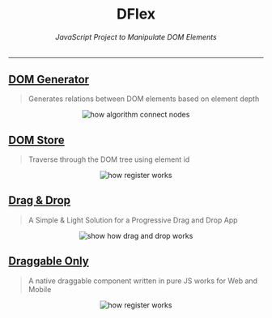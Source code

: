 <h1 align="center">
DFlex
</h1>

<h6 align="center">
JavaScript Project to Manipulate DOM Elements
</h6>

<hr />

## [DOM Generator](https://github.com/jalal246/dflex/tree/master/packages/dom-gen)

> Generates relations between DOM elements based on element depth

<p align="center">
 <img src="https://raw.githubusercontent.com/jalal246/dflex/master/packages/dom-gen/img/connect.png" alt="how algorithm connect nodes"/>
</p>

## [DOM Store](https://github.com/jalal246/dflex/tree/master/packages/store)

> Traverse through the DOM tree using element id

<p align="center">
 <img src="https://raw.githubusercontent.com/jalal246/dflex/master/packages/store/img/store-registry.png" alt="how register works"/>
</p>

## [Drag & Drop](https://github.com/jalal246/dflex/tree/master/packages/dnd)

> A Simple & Light Solution for a Progressive Drag and Drop App

<p align="center">
    <img src="https://raw.githubusercontent.com/jalal246/dflex/master/packages/dnd/public/dnd.gif" alt="show how drag and drop works" />
</p>

## [Draggable Only](https://github.com/jalal246/dflex/tree/master/packages/draggable)

> A native draggable component written in pure JS works for Web and Mobile

<p align="center">
 <img src="https://raw.githubusercontent.com/jalal246/dflex/master/packages/draggable/img/draggable.gif" alt="how register works"/>
</p>
